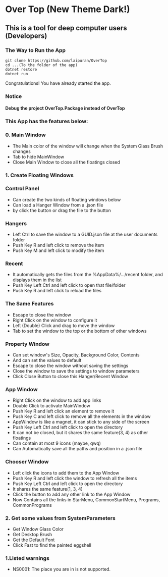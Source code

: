 # Over Top (New Theme Dark!)
## This is a tool for deep computer users (Developers)
### The Way to Run the App
```
git clone https://github.com/laipuran/OverTop
cd ...(To the folder of the app)
dotnet restore
dotnet run
```
Congratulations! You have already started the app.
### Notice
#### Debug the project OverTop.Package instead of OverTop
### This App has the features below:
### 0. Main Window
- The Main color of the window will change when the System Glass Brush changes
- Tab to hide MainWindow
- Close Main Window to close all the floatings closed
### 1. Create Floating Windows
### Control Panel
- Can create the two kinds of floating windows below
- Can load a Hanger Window from a .json file
- by click the button or drag the file to the button
### Hangers
- Left Ctrl to save the window to a GUID.json file at the user documents folder
- Push Key R and left click to remove the item
- Push Key M and left click to modify the item
### Recent
- It automatically gets the files from the %AppData%/.../recent folder, and displays them in the list
- Push Key Left Ctrl and left click to open that file/folder
- Push Key R and left click to reload the files
### The Same Features
- Escape to close the window
- Right Click on the window to configure it
- Left (Double) Click and drag to move the window
- Tab to set the window to the top or the bottom of other windows
### Property Window
- Can set window's Size, Opacity, Background Color, Contents
- And can set the values to default
- Escape to close the window without saving the settings
- Close the window to save the settings to window parameters
- Click Close Button to close this Hanger/Recent Window
### App Window
- Right Click on the window to add app links
- Double Click to activate MainWindow
- Push Key R and left click an element to remove it
- Push Key C and left click to remove all the elements in the window
- AppWindow is like a magnet, it can stick to any side of the screen
- Push Key Left Ctrl and left click to open the directory
- It can not be closed, but it shares the same feature(3, 4) as other floatings
- Can contain at most 9 icons (maybe, qwq)
- Can Automatically save all the paths and position in a .json file
### Chooser Window
- Left click the icons to add them to the App Window
- Push Key R and left click the window to refresh all the items
- Push Key Left Ctrl and left click to open the directory
- It shares the same feature(1, 3, 4)
- Click the button to add any other link to the App Window
- Now Contains all the links in StarMenu, CommonStartMenu, Programs, CommonPrograms
### 2. Get some values from SystemParameters
- Get Window Glass Color
- Get Desktop Brush
- Get the Default Font
- Click Fast to find the painted eggshell

### 1.Listed warnings
- NS0001: The place you are in is not supported.